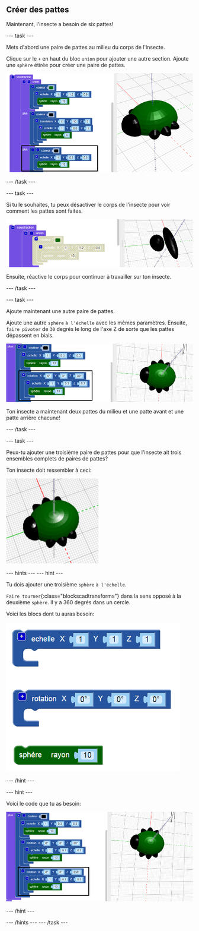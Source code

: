 ## Créer des pattes

Maintenant, l'insecte a besoin de six pattes!

--- task ---

Mets d'abord une paire de pattes au milieu du corps de l'insecte.

Clique sur le `+` en haut du bloc `union` pour ajouter une autre section. Ajoute une `sphère` étirée pour créer une paire de pattes.

![capture d'écran](images/bug-legs-middle-annotated.png)

--- /task ---

--- task ---

Si tu le souhaites, tu peux désactiver le corps de l'insecte pour voir comment les pattes sont faites.

![capture d'écran](images/bug-legs-disable.png)

Ensuite, réactive le corps pour continuer à travailler sur ton insecte.

--- /task ---

--- task ---

Ajoute maintenant une autre paire de pattes.

Ajoute une autre `sphère` `à l'échelle` avec les mêmes paramètres. Ensuite, `faire pivoter` de `30` degrés le long de l'axe Z de sorte que les pattes dépassent en biais.

![capture d'écran](images/bug-legs-2-annotated.png)

Ton insecte a maintenant deux pattes du milieu et une patte avant et une patte arrière chacune!

--- /task ---

--- task ---

Peux-tu ajouter une troisième paire de pattes pour que l'insecte ait trois ensembles complets de paires de pattes?

Ton insecte doit ressembler à ceci:

![capture d'écran](images/bug-finished.png)

--- hints ---
 --- hint ---

Tu dois ajouter une troisième `sphère` `à l'échelle`.

`Faire tourner`{:class="blockscadtransforms"} dans la sens opposé à la deuxième `sphère`. Il y a 360 degrés dans un cercle.

Voici les blocs dont tu auras besoin:

![capture d'écran](images/bug-legs-blocks.png)

--- /hint ---

--- hint ---

Voici le code que tu as besoin:

![capture d'écran](images/bug-legs-3-annotated.png)

--- /hint ---

--- /hints --- --- /task ---